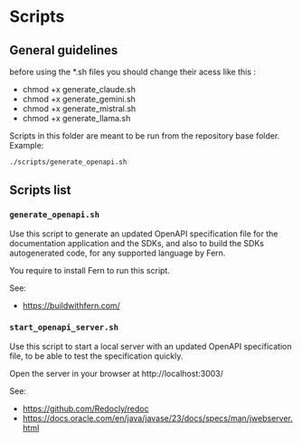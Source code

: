 # Scripts

## General guidelines
before using the *.sh files you should change their acess like this :

* chmod +x generate_claude.sh  
* chmod +x generate_gemini.sh  
* chmod +x generate_mistral.sh  
* chmod +x generate_llama.sh  

Scripts in this folder are meant to be run from the repository base folder. Example:
```bash
./scripts/generate_openapi.sh
```

## Scripts list

### `generate_openapi.sh`

Use this script to generate an updated OpenAPI specification file for the documentation application and the SDKs,
and also to build the SDKs autogenerated code, for any supported language by Fern.

You require to install Fern to run this script.

See:

- https://buildwithfern.com/

### `start_openapi_server.sh`

Use this script to start a local server with an updated OpenAPI specification file, to be able to test the specification
quickly.

Open the server in your browser at http://localhost:3003/

See:

- https://github.com/Redocly/redoc
- https://docs.oracle.com/en/java/javase/23/docs/specs/man/jwebserver.html
